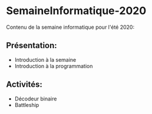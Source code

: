 # SemaineInformatique-2020
Contenu de la semaine informatique pour l'été 2020:

## Présentation:
* Introduction à la semaine
* Introduction à la programmation

## Activités:
* Décodeur binaire
* Battleship
  
